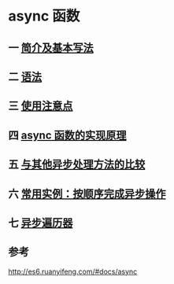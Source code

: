 # async 函数
 
## 一 [简介及基本写法](/qian-duan-ji-zhu-xue-xi-zong-jie-zheng-li/javascript/es6zhong-dian/async/jian-jie-yu-ji-ben-xie-fa.md)

## 二 [语法](/qian-duan-ji-zhu-xue-xi-zong-jie-zheng-li/javascript/es6zhong-dian/async/yu-fa.md)

## 三 [使用注意点](/qian-duan-ji-zhu-xue-xi-zong-jie-zheng-li/javascript/es6zhong-dian/async/shi-yong-zhu-yi-dian.md)

## 四 [async 函数的实现原理](/qian-duan-ji-zhu-xue-xi-zong-jie-zheng-li/javascript/es6zhong-dian/async/async-han-shu-de-shi-xian-yuan-li.md)

## 五 [与其他异步处理方法的比较](/qian-duan-ji-zhu-xue-xi-zong-jie-zheng-li/javascript/es6zhong-dian/async/yu-qi-ta-yi-bu-chu-li-fang-fa-de-bi-jiao.md)

## 六 [常用实例：按顺序完成异步操作](/qian-duan-ji-zhu-xue-xi-zong-jie-zheng-li/javascript/es6zhong-dian/async/chang-yong-shi-li-ff1a-an-shun-xu-wan-cheng-yi-bu-cao-zuo.md)

## 七 [异步遍历器](/qian-duan-ji-zhu-xue-xi-zong-jie-zheng-li/javascript/es6zhong-dian/async/yi-bu-bian-li-qi.md)


## 参考
http://es6.ruanyifeng.com/#docs/async



